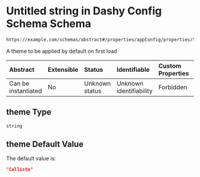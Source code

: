 # Untitled string in Dashy Config Schema Schema

```txt
https://example.com/schemas/abstract#/properties/appConfig/properties/theme
```

A theme to be applied by default on first load

| Abstract            | Extensible | Status         | Identifiable            | Custom Properties | Additional Properties | Access Restrictions | Defined In                                                                             |
| :------------------ | :--------- | :------------- | :---------------------- | :---------------- | :-------------------- | :------------------ | :------------------------------------------------------------------------------------- |
| Can be instantiated | No         | Unknown status | Unknown identifiability | Forbidden         | Allowed               | none                | [dashy-config.schema.json*](../../out/dashy-config.schema.json "open original schema") |

## theme Type

`string`

## theme Default Value

The default value is:

```json
"Callisto"
```
